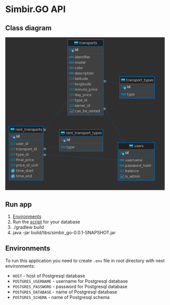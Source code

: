 # Simbir.GO API

## Class diagram

![Class diagram](docs/class-diagram.png)

## Run app
1. [Environments](#environments)
2. Run the [script](/src/main/resources/db/migration/V1__Init_DB.sql) for your database
3. ./gradlew build
4. java -jar build/libs/simbir_go-0.0.1-SNAPSHOT.jar

## Environments

To run this application you need to create `.env` file in root directory with next environments:

- `HOST` - host of Postgresql database
- `POSTGRES_USERNAME` - username for Postgresql database
- `POSTGRES_PASSWORD` - password for Postgresql database
- `POSTGRES_DATABASE` - name of Postgresql database
- `POSTGRES_SCHEMA` - name of Postgresql schema
